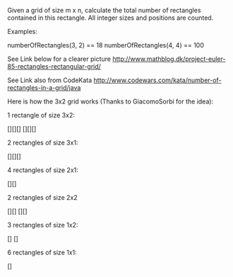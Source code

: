 Given a grid of size m x n, calculate the total number of rectangles contained in this
rectangle. All integer sizes and positions are counted.

Examples:

numberOfRectangles(3, 2) == 18
numberOfRectangles(4, 4) == 100

See Link below for a clearer picture
http://www.mathblog.dk/project-euler-85-rectangles-rectangular-grid/

See Link also from CodeKata
http://www.codewars.com/kata/number-of-rectangles-in-a-grid/java

Here is how the 3x2 grid works (Thanks to GiacomoSorbi for the idea):

1 rectangle of size 3x2:

[][][]
[][][]

2 rectangles of size 3x1:

[][][]

4 rectangles of size 2x1:

[][]

2 rectangles of size 2x2

[][]
[][]

3 rectangles of size 1x2:

[]
[]

6 rectangles of size 1x1:

[]